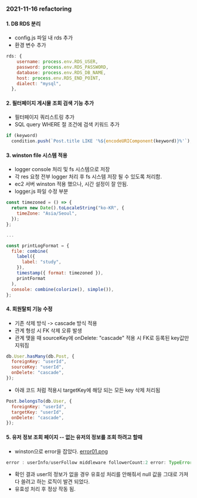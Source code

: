### 2021-11-16 refactoring

#### 1. DB RDS 분리

- config.js 파일 내 rds 추가
- 환경 변수 추가

```jsx
rds: {
    username: process.env.RDS_USER,
    password: process.env.RDS_PASSWORD,
    database: process.env.RDS_DB_NAME,
    host: process.env.RDS_END_POINT,
    dialect: "mysql",
  },
```

#### 2. 필터페이지 게시물 조회 검색 기능 추가

- 필터페이지 쿼리스트링 추가
- SQL query WHERE 절 조건에 검색 키워드 추가

```jsx
if (keyword)
  condition.push(`Post.title LIKE '%${encodeURIComponent(keyword)}%'`);
```

#### 3. winston file 시스템 적용

- logger console 처리 및 fs 시스템으로 저장
- 각 res 요청 전부 logger 처리 후 fs 시스템 저장 될 수 있도록 처리함.
- ec2 서버 winston 적용 했으나, 시간 설정이 잘 안됨.
- logger.js 파일 수정 부분

```jsx
const timezoned = () => {
  return new Date().toLocaleString("ko-KR", {
    timeZone: "Asia/Seoul",
  });
};

...

const printLogFormat = {
  file: combine(
    label({
      label: "study",
    }),
    timestamp({ format: timezoned }),
    printFormat
  ),
  console: combine(colorize(), simple()),
};
```

#### 4. 회원탈퇴 기능 수정

- 기존 삭제 방식 -> cascade 방식 적용
- 관계 형성 시 FK 삭제 오류 발생
- 관계 맺을 때 sourceKey에 onDelete: "cascade" 적용 시 FK로 등록된 key값만 지워짐

```jsx
db.User.hasMany(db.Post, {
  foreignKey: "userId",
  sourceKey: "userId",
  onDelete: "cascade",
});
```

- 아래 코드 처럼 적용시 targetKey에 해당 되는 모든 key 삭제 처리됨

```jsx
Post.belongsTo(db.User, {
  foreignKey: "userId",
  targetKey: "userId",
  onDelete: "cascade",
});
```

#### 5. 유저 정보 조회 페이지 -- 없는 유저의 정보를 조회 하려고 할때

- winston으로 error을 잡았다.
  [error01.png](/images/error01.png)

```jsx
error : userInfo/userFollow middleware followerCount:2 error: TypeError: Cannot set property 'followerCount' of null
```

- 확인 결과 user의 정보가 없을 경우 유효성 처리를 안해줘서 null 값을 그대로 가져다 쓸려고 하는 로직이 발견 되었다.
- 유효성 처리 후 정상 작동 됨.
